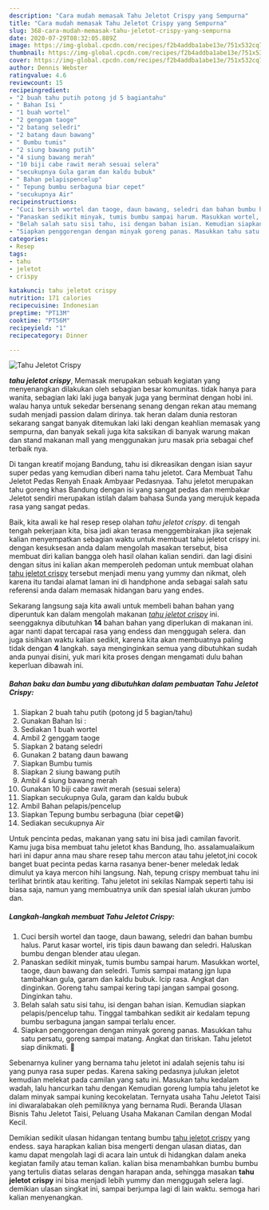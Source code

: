 ```yaml
---
description: "Cara mudah memasak Tahu Jeletot Crispy yang Sempurna"
title: "Cara mudah memasak Tahu Jeletot Crispy yang Sempurna"
slug: 368-cara-mudah-memasak-tahu-jeletot-crispy-yang-sempurna
date: 2020-07-29T08:32:05.889Z
image: https://img-global.cpcdn.com/recipes/f2b4addba1abe13e/751x532cq70/tahu-jeletot-crispy-foto-resep-utama.jpg
thumbnail: https://img-global.cpcdn.com/recipes/f2b4addba1abe13e/751x532cq70/tahu-jeletot-crispy-foto-resep-utama.jpg
cover: https://img-global.cpcdn.com/recipes/f2b4addba1abe13e/751x532cq70/tahu-jeletot-crispy-foto-resep-utama.jpg
author: Dennis Webster
ratingvalue: 4.6
reviewcount: 15
recipeingredient:
- "2 buah tahu putih potong jd 5 bagiantahu"
- " Bahan Isi "
- "1 buah wortel"
- "2 genggam taoge"
- "2 batang seledri"
- "2 batang daun bawang"
- " Bumbu tumis"
- "2 siung bawang putih"
- "4 siung bawang merah"
- "10 biji cabe rawit merah sesuai selera"
- "secukupnya Gula garam dan kaldu bubuk"
- " Bahan pelapispencelup"
- " Tepung bumbu serbaguna biar cepet"
- "secukupnya Air"
recipeinstructions:
- "Cuci bersih wortel dan taoge, daun bawang, seledri dan bahan bumbu halus. Parut kasar wortel, iris tipis daun bawang dan seledri. Haluskan bumbu dengan blender atau ulegan."
- "Panaskan sedikit minyak, tumis bumbu sampai harum. Masukkan wortel, taoge, daun bawang dan seledri. Tumis sampai matang jgn lupa tambahkan gula, garam dan kaldu bubuk. Icip rasa. Angkat dan dinginkan. Goreng tahu sampai kering tapi jangan sampai gosong. Dinginkan tahu."
- "Belah salah satu sisi tahu, isi dengan bahan isian. Kemudian siapkan pelapis/pencelup tahu. Tinggal tambahkan sedikit air kedalam tepung bumbu serbaguna jangan sampai terlalu encer."
- "Siapkan penggorengan dengan minyak goreng panas. Masukkan tahu satu persatu, goreng sampai matang. Angkat dan tiriskan. Tahu jeletot siap dinikmati. 🥰"
categories:
- Resep
tags:
- tahu
- jeletot
- crispy

katakunci: tahu jeletot crispy 
nutrition: 171 calories
recipecuisine: Indonesian
preptime: "PT13M"
cooktime: "PT56M"
recipeyield: "1"
recipecategory: Dinner

---
```



![Tahu Jeletot Crispy](https://img-global.cpcdn.com/recipes/f2b4addba1abe13e/751x532cq70/tahu-jeletot-crispy-foto-resep-utama.jpg)

<b><i>tahu jeletot crispy</i></b>, Memasak merupakan sebuah kegiatan yang menyenangkan dilakukan oleh sebagian besar komunitas. tidak hanya para wanita, sebagian laki laki juga banyak juga yang berminat dengan hobi ini. walau hanya untuk sekedar bersenang senang dengan rekan atau memang sudah menjadi passion dalam dirinya. tak heran dalam dunia restoran sekarang sangat banyak ditemukan laki laki dengan keahlian memasak yang sempurna, dan banyak sekali juga kita saksikan di banyak warung makan dan stand makanan mall yang menggunakan juru masak pria sebagai chef terbaik nya.

Di tangan kreatif mojang Bandung, tahu isi dikreasikan dengan isian sayur super pedas yang kemudian diberi nama tahu jeletot. Cara Membuat Tahu Jeletot Pedas Renyah Enaak Ambyaar Pedasnyaa. Tahu jeletot merupakan tahu goreng khas Bandung dengan isi yang sangat pedas dan membakar Jeletot sendiri merupakan istilah dalam bahasa Sunda yang merujuk kepada rasa yang sangat pedas.

Baik, kita awali ke hal resep resep olahan <i>tahu jeletot crispy</i>. di tengah tengah pekerjaan kita, bisa jadi akan terasa menggembirakan jika sejenak kalian menyempatkan sebagian waktu untuk membuat tahu jeletot crispy ini. dengan kesuksesan anda dalam mengolah masakan tersebut, bisa membuat diri kalian bangga oleh hasil olahan kalian sendiri. dan lagi disini dengan situs ini kalian akan memperoleh pedoman untuk membuat olahan <u>tahu jeletot crispy</u> tersebut menjadi menu yang yummy dan nikmat, oleh karena itu tandai alamat laman ini di handphone anda sebagai salah satu referensi anda dalam memasak hidangan baru yang endes.


Sekarang langsung saja kita awali untuk membeli bahan bahan yang diperuntuk kan dalam mengolah makanan <u><i>tahu jeletot crispy</i></u> ini. seenggaknya dibutuhkan <b>14</b> bahan bahan yang diperlukan di makanan ini. agar nanti dapat tercapai rasa yang endess dan menggugah selera. dan juga sisihkan waktu kalian sedikit, karena kita akan membuatnya paling tidak dengan <b>4</b> langkah. saya menginginkan semua yang dibutuhkan sudah anda punyai disini, yuk mari kita proses dengan mengamati dulu bahan keperluan dibawah ini.

<!--inarticleads1-->

##### Bahan baku dan bumbu yang dibutuhkan dalam pembuatan Tahu Jeletot Crispy:

1. Siapkan 2 buah tahu putih (potong jd 5 bagian/tahu)
1. Gunakan  Bahan Isi :
1. Sediakan 1 buah wortel
1. Ambil 2 genggam taoge
1. Siapkan 2 batang seledri
1. Gunakan 2 batang daun bawang
1. Siapkan  Bumbu tumis
1. Siapkan 2 siung bawang putih
1. Ambil 4 siung bawang merah
1. Gunakan 10 biji cabe rawit merah (sesuai selera)
1. Siapkan secukupnya Gula, garam dan kaldu bubuk
1. Ambil  Bahan pelapis/pencelup
1. Siapkan  Tepung bumbu serbaguna (biar cepet😁)
1. Sediakan secukupnya Air


Untuk pencinta pedas, makanan yang satu ini bisa jadi camilan favorit. Kamu juga bisa membuat tahu jeletot khas Bandung, lho. assalamualaikum hari ini dapur anna mau share resep tahu mercon atau tahu jeletot,ini cocok banget buat pecinta pedas karna rasanya bener-bener meledak ledak dimulut ya kaya mercon hihi langsung. Nah, tepung crispy membuat tahu ini terlihat brintik atau keriting. Tahu jeletot ini sekilas Nampak seperti tahu isi biasa saja, namun yang membuatnya unik dan spesial ialah ukuran jumbo dan. 

<!--inarticleads2-->

##### Langkah-langkah membuat Tahu Jeletot Crispy:

1. Cuci bersih wortel dan taoge, daun bawang, seledri dan bahan bumbu halus. Parut kasar wortel, iris tipis daun bawang dan seledri. Haluskan bumbu dengan blender atau ulegan.
1. Panaskan sedikit minyak, tumis bumbu sampai harum. Masukkan wortel, taoge, daun bawang dan seledri. Tumis sampai matang jgn lupa tambahkan gula, garam dan kaldu bubuk. Icip rasa. Angkat dan dinginkan. Goreng tahu sampai kering tapi jangan sampai gosong. Dinginkan tahu.
1. Belah salah satu sisi tahu, isi dengan bahan isian. Kemudian siapkan pelapis/pencelup tahu. Tinggal tambahkan sedikit air kedalam tepung bumbu serbaguna jangan sampai terlalu encer.
1. Siapkan penggorengan dengan minyak goreng panas. Masukkan tahu satu persatu, goreng sampai matang. Angkat dan tiriskan. Tahu jeletot siap dinikmati. 🥰


Sebenarnya kuliner yang bernama tahu jeletot ini adalah sejenis tahu isi yang punya rasa super pedas. Karena saking pedasnya julukan jeletot kemudian melekat pada camilan yang satu ini. Masukan tahu kedalam wadah, lalu hancurkan tahu dengan Kemudian goreng lumpia tahu jeletot ke dalam minyak sampai kuning kecokelatan. Ternyata usaha Tahu Jeletot Taisi ini diwaralabakan oleh pemiliknya yang bernama Rudi. Beranda Ulasan Bisnis Tahu Jeletot Taisi, Peluang Usaha Makanan Camilan dengan Modal Kecil. 

Demikian sedikit ulasan hidangan tentang bumbu <u>tahu jeletot crispy</u> yang endess. saya harapkan kalian bisa mengerti dengan ulasan diatas, dan kamu dapat mengolah lagi di acara lain untuk di hidangkan dalam aneka kegiatan family atau teman kalian. kalian bisa menambahkan bumbu bumbu yang tertulis diatas selaras dengan harapan anda, sehingga masakan <b>tahu jeletot crispy</b> ini bisa menjadi lebih yummy dan menggugah selera lagi. demikian ulasan singkat ini, sampai berjumpa lagi di lain waktu. semoga hari kalian menyenangkan.
